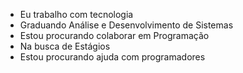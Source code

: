 

- Eu trabalho com tecnologia
- Graduando Análise e Desenvolvimento de Sistemas
- Estou procurando colaborar em Programação
- Na busca de Estágios
- Estou procurando ajuda com programadores
